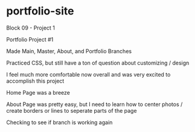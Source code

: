 # portfolio-site
Block 09 - Project 1

Portfolio Project #1

Made Main, Master, About, and Portfolio Branches

Practiced CSS, but still have a ton of question about customizing / design

I feel much more comfortable now overall and was very excited to accomplish this project

Home Page was a breeze

About Page was pretty easy, but I need to learn how to center photos / create borders or lines to seperate parts of the page

Checking to see if branch is working again